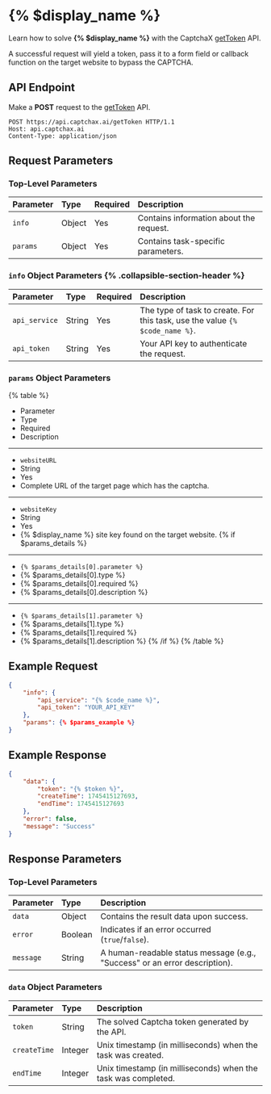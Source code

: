 
# {% $display_name %}

Learn how to solve **{% $display_name %}** with the CaptchaX [getToken](/gettoken) API.

A successful request will yield a token, pass it to a form field or callback function on the target website to bypass the CAPTCHA.

## API Endpoint

Make a **POST** request to the [getToken](/gettoken) API.

```http {% title="HTTP Request" %}
POST https://api.captchax.ai/getToken HTTP/1.1
Host: api.captchax.ai
Content-Type: application/json
```

## Request Parameters

### Top-Level Parameters

| Parameter | Type   | Required | Description                             |
| :-------- | :----- | :------- | :-------------------------------------- |
| `info`    | Object | Yes      | Contains information about the request. |
| `params`  | Object | Yes      | Contains task-specific parameters.      |

### `info` Object Parameters {% .collapsible-section-header %}

| Parameter     | Type   | Required | Description                                                                             |
| :------------ | :----- | :------- | :-------------------------------------------------------------------------------------- |
| `api_service` | String | Yes      | The type of task to create. For this task, use the value <code>{% $code_name %}</code>. |
| `api_token`   | String | Yes      | Your API key to authenticate the request.                                               |

### `params` Object Parameters

{% table %}
* Parameter
* Type
* Required
* Description
---
* `websiteURL`
* String
* Yes
* Complete URL of the target page which has the captcha.
---
* `websiteKey`
* String
* Yes
* {% $display_name %} site key found on the target website.
{% if $params_details %}
---
* <code>{% $params_details[0].parameter %}</code>
* {% $params_details[0].type %}
* {% $params_details[0].required %}
* {% $params_details[0].description %}
---
* <code>{% $params_details[1].parameter %}</code>
* {% $params_details[1].type %}
* {% $params_details[1].required %}
* {% $params_details[1].description %}
{% /if %}
{% /table %}

## Example Request

```json
{
    "info": {
        "api_service": "{% $code_name %}",
        "api_token": "YOUR_API_KEY"
    },
    "params": {% $params_example %}
}
```

## Example Response

```json
{
    "data": {
        "token": "{% $token %}",
        "createTime": 1745415127693,
        "endTime": 1745415127693
    },
    "error": false,
    "message": "Success"
}
```

## Response Parameters

### Top-Level Parameters

| Parameter | Type    | Description                                                                |
| :-------- | :------ | :------------------------------------------------------------------------- |
| `data`    | Object  | Contains the result data upon success.                                     |
| `error`   | Boolean | Indicates if an error occurred (`true`/`false`).                           |
| `message` | String  | A human-readable status message (e.g., "Success" or an error description). |

### `data` Object Parameters

| Parameter    | Type    | Description                                                   |
| :----------- | :------ | :------------------------------------------------------------ |
| `token`      | String  | The solved Captcha token generated by the API.                |
| `createTime` | Integer | Unix timestamp (in milliseconds) when the task was created.   |
| `endTime`    | Integer | Unix timestamp (in milliseconds) when the task was completed. |
